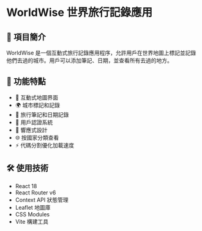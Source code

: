 # WorldWise 世界旅行記錄應用

## 📝 項目簡介

WorldWise 是一個互動式旅行記錄應用程序，允許用戶在世界地圖上標記並記錄他們去過的城市。用戶可以添加筆記、日期，並查看所有去過的地方。

## 🚀 功能特點

- 📍 互動式地圖界面
- 🌍 城市標記和記錄
- 📝 旅行筆記和日期記錄
- 🔐 用戶認證系統
- 📱 響應式設計
- 🌐 按國家分類查看
- ⚡ 代碼分割優化加載速度

## 🛠️ 使用技術

- React 18
- React Router v6
- Context API 狀態管理
- Leaflet 地圖庫
- CSS Modules
- Vite 構建工具
